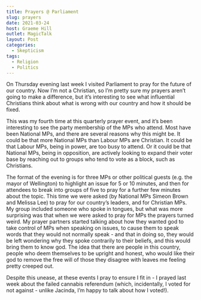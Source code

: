 ```yaml
---
title: Prayers @ Parliament
slug: prayers
date: 2021-03-24
host: Graeme Hill
outlet: MagicTalk
layout: Post
categories:
  - Skepticism
tags:
  - Religion
  - Politics
---
```


On Thursday evening last week I visited Parliament to pray for the future of our country. Now I’m not a Christian, so I’m pretty sure my prayers aren’t going to make a difference, but it’s interesting to see what influential Christians think about what is wrong with our country and how it should be fixed.

<!-- more -->

This was my fourth time at this quarterly prayer event, and it’s been interesting to see the party membership of the MPs who attend. Most have been National MPs, and there are several reasons why this might be. It could be that more National MPs than Labour MPs are Christian. It could be that Labour MPs, being in power, are too busy to attend. Or it could be that National MPs, being in opposition, are actively looking to expand their voter base by reaching out to groups who tend to vote as a block, such as Christians.

The format of the evening is for three MPs or other political guests (e.g. the mayor of Wellington) to highlight an issue for 5 or 10 minutes, and then for attendees to break into groups of five to pray for a further few minutes about the topic. This time we were asked (by National MPs Simeon Brown and Melissa Lee) to pray for our country’s leaders, and for Christian MPs. My group included someone who spoke in tongues, but what was more surprising was that when we were asked to pray for MPs the prayers turned weird. My prayer partners started talking about how they wanted god to take control of MPs when speaking on issues, to cause them to speak words that they would not normally speak - and that in doing so, they would be left wondering why they spoke contrarily to their beliefs, and this would bring them to know god. The idea that there are people in this country, people who deem themselves to be upright and honest, who would like their god to remove the free will of those they disagree with leaves me feeling pretty creeped out.

Despite this unease, at these events I pray to ensure I fit in - I prayed last week about the failed cannabis referendum (which, incidentally, I voted for not against - unlike Jacinda, I’m happy to talk about how I voted!).
